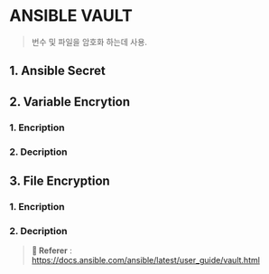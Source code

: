 # ANSIBLE VAULT

> 번수 및 파일을 암호화 하는데 사용.

## 1. Ansible Secret 


## 2. Variable Encrytion

### 1. Encription

### 2. Decription


## 3. File Encryption


### 1. Encription

### 2. Decription



> **:link: Referer** : 
> https://docs.ansible.com/ansible/latest/user_guide/vault.html
